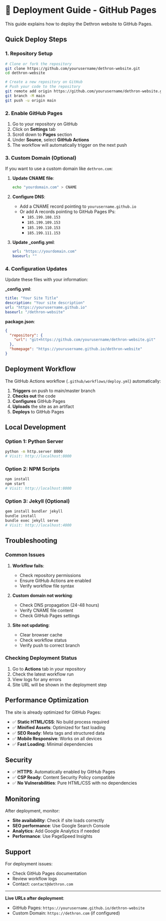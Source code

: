 # 🚀 Deployment Guide - GitHub Pages

This guide explains how to deploy the Dethron website to GitHub Pages.

## Quick Deploy Steps

### 1. Repository Setup
```bash
# Clone or fork the repository
git clone https://github.com/yourusername/dethron-website.git
cd dethron-website

# Create a new repository on GitHub
# Push your code to the repository
git remote add origin https://github.com/yourusername/dethron-website.git
git branch -M main
git push -u origin main
```

### 2. Enable GitHub Pages
1. Go to your repository on GitHub
2. Click on **Settings** tab
3. Scroll down to **Pages** section
4. Under **Source**, select **GitHub Actions**
5. The workflow will automatically trigger on the next push

### 3. Custom Domain (Optional)
If you want to use a custom domain like `dethron.com`:

1. **Update CNAME file**:
   ```bash
   echo "yourdomain.com" > CNAME
   ```

2. **Configure DNS**:
   - Add a CNAME record pointing to `yourusername.github.io`
   - Or add A records pointing to GitHub Pages IPs:
     - `185.199.108.153`
     - `185.199.109.153`
     - `185.199.110.153`
     - `185.199.111.153`

3. **Update _config.yml**:
   ```yaml
   url: "https://yourdomain.com"
   baseurl: ""
   ```

### 4. Configuration Updates
Update these files with your information:

**_config.yml**:
```yaml
title: "Your Site Title"
description: "Your site description"
url: "https://yourusername.github.io"
baseurl: "/dethron-website"
```

**package.json**:
```json
{
  "repository": {
    "url": "git+https://github.com/yourusername/dethron-website.git"
  },
  "homepage": "https://yourusername.github.io/dethron-website"
}
```

## Deployment Workflow

The GitHub Actions workflow (`.github/workflows/deploy.yml`) automatically:

1. **Triggers** on push to main/master branch
2. **Checks out** the code
3. **Configures** GitHub Pages
4. **Uploads** the site as an artifact
5. **Deploys** to GitHub Pages

## Local Development

### Option 1: Python Server
```bash
python -m http.server 8000
# Visit: http://localhost:8000
```

### Option 2: NPM Scripts
```bash
npm install
npm start
# Visit: http://localhost:8000
```

### Option 3: Jekyll (Optional)
```bash
gem install bundler jekyll
bundle install
bundle exec jekyll serve
# Visit: http://localhost:4000
```

## Troubleshooting

### Common Issues

1. **Workflow fails**:
   - Check repository permissions
   - Ensure GitHub Actions are enabled
   - Verify workflow file syntax

2. **Custom domain not working**:
   - Check DNS propagation (24-48 hours)
   - Verify CNAME file content
   - Check GitHub Pages settings

3. **Site not updating**:
   - Clear browser cache
   - Check workflow status
   - Verify push to correct branch

### Checking Deployment Status

1. Go to **Actions** tab in your repository
2. Check the latest workflow run
3. View logs for any errors
4. Site URL will be shown in the deployment step

## Performance Optimization

The site is already optimized for GitHub Pages:

- ✅ **Static HTML/CSS**: No build process required
- ✅ **Minified Assets**: Optimized for fast loading
- ✅ **SEO Ready**: Meta tags and structured data
- ✅ **Mobile Responsive**: Works on all devices
- ✅ **Fast Loading**: Minimal dependencies

## Security

- ✅ **HTTPS**: Automatically enabled by GitHub Pages
- ✅ **CSP Ready**: Content Security Policy compatible
- ✅ **No Vulnerabilities**: Pure HTML/CSS with no dependencies

## Monitoring

After deployment, monitor:

- **Site availability**: Check if site loads correctly
- **SEO performance**: Use Google Search Console
- **Analytics**: Add Google Analytics if needed
- **Performance**: Use PageSpeed Insights

## Support

For deployment issues:
- Check GitHub Pages documentation
- Review workflow logs
- Contact: `contact@dethron.com`

---

**Live URLs after deployment**:
- GitHub Pages: `https://yourusername.github.io/dethron-website`
- Custom Domain: `https://dethron.com` (if configured) 